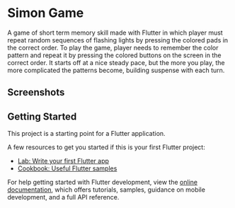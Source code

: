 # Simon Game

A game of short term memory skill made with Flutter in which player must repeat random sequences of flashing lights by pressing the colored pads in the correct order. To play the game, player needs to remember the color pattern and repeat it by pressing the colored buttons on the screen in the correct order. It starts off at a nice steady pace, but the more you play, the more complicated the patterns become, building suspense with each turn.

## Screenshots

<!-- <img src="/Calculator.jpeg?raw=true" width="500" height="800"> -->

## Getting Started

This project is a starting point for a Flutter application.

A few resources to get you started if this is your first Flutter project:

- [Lab: Write your first Flutter app](https://docs.flutter.dev/get-started/codelab)
- [Cookbook: Useful Flutter samples](https://docs.flutter.dev/cookbook)

For help getting started with Flutter development, view the
[online documentation](https://docs.flutter.dev/), which offers tutorials,
samples, guidance on mobile development, and a full API reference.
